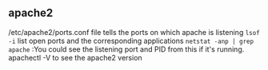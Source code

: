 ## apache2
/etc/apache2/ports.conf file tells the ports on which apache is listening
`lsof -i` list open ports and the corresponding applications
`netstat -anp | grep apache` :You could see the listening port and PID from this if it's running.
apachectl -V to see the apache2 version
